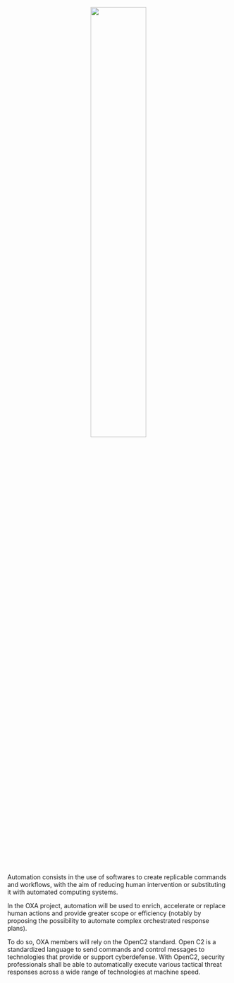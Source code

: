 <p align="center">
<img src="https://github.com/opencybersecurityalliance/oxa/assets/145455635/4650ee62-a470-42d7-a337-5a781a988274" width="50%">
</p>

Automation consists in the use of softwares to create replicable commands and workflows, with the aim of reducing human intervention or substituting it with automated computing systems.

In the OXA project, automation will be used to enrich, accelerate or replace human actions and provide greater scope or efficiency (notably by proposing the possibility to automate complex orchestrated response plans).

To do so, OXA members will rely on the OpenC2 standard. Open C2 is a standardized language to send  commands and control messages to technologies that provide or support cyberdefense. 
With OpenC2, security professionals shall be able to automatically execute various tactical threat responses across a wide range of technologies at machine speed. 
